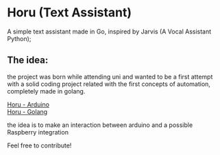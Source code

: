 # Horu (Text Assistant)
A simple text assistant made in Go, inspired by Jarvis (A Vocal Assistant Python);

## The idea:
the project was born while attending uni and wanted to be a first attempt with a solid coding project related with the first concepts of automation, completely made in golang.

[Horu - Arduino](https://github.com/Bridge98/Horu-TextAssistant/tree/main/HW-Horu)<br>
[Horu - Golang](https://github.com/Bridge98/Horu-TextAssistant/tree/main/SW-Horu)

the idea is to make an interaction between arduino and a possible Raspberry integration

Feel free to contribute!
